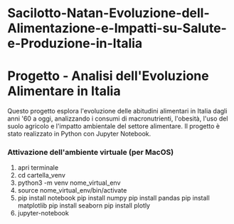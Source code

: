 # Sacilotto-Natan-Evoluzione-dell-Alimentazione-e-Impatti-su-Salute-e-Produzione-in-Italia

# Progetto - Analisi dell'Evoluzione Alimentare in Italia

Questo progetto esplora l'evoluzione delle abitudini alimentari in Italia dagli anni '60 a oggi, analizzando i consumi di macronutrienti, l'obesità, l'uso del suolo agricolo e l'impatto ambientale del settore alimentare. Il progetto è stato realizzato in Python con Jupyter Notebook.

### Attivazione dell'ambiente virtuale (per MacOS)

1. apri terminale
2. cd cartella_venv
3. python3 -m venv nome_virtual_env
4. source nome_virtual_env/bin/activate
5. pip install notebook 
   pip install numpy
  pip install pandas
  pip install matplotlib
  pip install seaborn
  pip install plotly
6. jupyter-notebook


